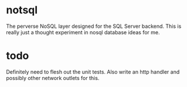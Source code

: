 notsql
======

The perverse NoSQL layer designed for the SQL Server backend.  This is really just a thought experiment in nosql database ideas for me.

todo
====

Definitely need to flesh out the unit tests.  Also write an http handler and possibly other network outlets for this.
